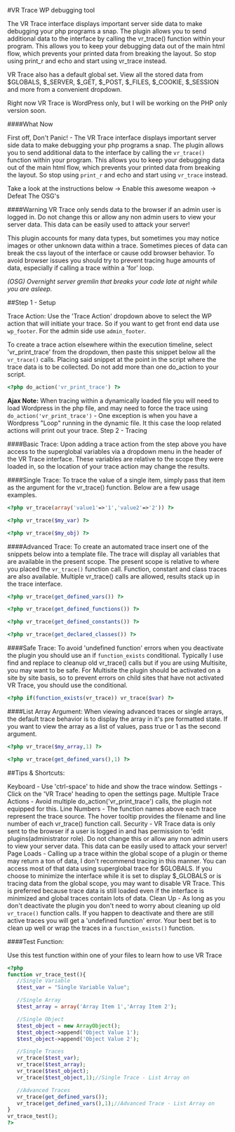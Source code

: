 #VR Trace WP debugging tool

The VR Trace interface displays important server side data to make debugging your php programs a snap. The plugin allows you to send additional data to the interface by calling the vr_trace() function within your program. This allows you to keep your debugging data out of the main html flow, which prevents your printed data from breaking the layout. So stop using print_r and echo and start using vr_trace instead.

VR Trace also has a default global set. View all the stored data from $GLOBALS, $_SERVER, $_GET, $_POST, $_FILES, $_COOKIE, $_SESSION and more from a convenient dropdown.

Right now VR Trace is WordPress only, but I will be working on the PHP only version soon.

####What Now

First off, Don't Panic! - The VR Trace interface displays important server side data to make debugging your php programs a snap. The plugin allows you to send additional data to the interface by calling the ```vr_trace()``` function within your program. This allows you to keep your debugging data out of the main html flow, which prevents your printed data from breaking the layout. So stop using ```print_r``` and echo and start using ```vr_trace``` instead.

Take a look at the instructions below -> Enable this awesome weapon -> Defeat The OSG's

####Warning
VR Trace only sends data to the browser if an admin user is logged in. Do not change this or allow any non admin users to view your server data. This data can be easily used to attack your server!

This plugin accounts for many data types, but sometimes you may notice images or other unknown data within a trace. Sometimes pieces of data can break the css layout of the interface or cause odd browser behavior. To avoid browser issues you should try to prevent tracing huge amounts of data, especially if calling a trace within a 'for' loop.

*(OSG) Overnight server gremlin that breaks your code late at night while you are asleep.*


##Step 1 - Setup

Trace Action:
Use the 'Trace Action' dropdown above to select the WP action that will initiate your trace. So if you want to get front end data use ```wp_footer```. For the admin side use ```admin_footer```.

To create a trace action elsewhere within the execution timeline, select 'vr_print_trace' from the dropdown, then paste this snippet below all the ```vr_trace()``` calls. Placing said snippet at the point in the script where the trace data is to be collected. Do not add more than one do_action to your script.

```php
<?php do_action('vr_print_trace') ?>
```

**Ajax Note:** When tracing within a dynamically loaded file you will need to load Wordpress in the php file, and may need to force the trace using ```do_action('vr_print_trace')``` - One exception is when you have a Wordpress "Loop" running in the dynamic file. It this case the loop related actions will print out your trace.
Step 2 - Tracing

####Basic Trace:
Upon adding a trace action from the step above you have access to the superglobal variables via a dropdown menu in the header of the VR Trace interface. These variables are relative to the scope they were loaded in, so the location of your trace action may change the results.

####Single Trace:
To trace the value of a single item, simply pass that item as the argument for the vr_trace() function. Below are a few usage examples.

```php
<?php vr_trace(array('value1'=>'1','value2'=>'2')) ?>
```

```php
<?php vr_trace($my_var) ?>
```

```php
<?php vr_trace($my_obj) ?>
```

####Advanced Trace:
To create an automated trace insert one of the snippets below into a template file. The trace will display all variables that are available in the present scope. The present scope is relative to where you placed the ```vr_trace()``` function call. Function, constant and class traces are also available. Multiple vr_trace() calls are allowed, results stack up in the trace interface.

```php
<?php vr_trace(get_defined_vars()) ?>
```

```php
<?php vr_trace(get_defined_functions()) ?>
```

```php
<?php vr_trace(get_defined_constants()) ?>
```

```php
<?php vr_trace(get_declared_classes()) ?>
```

####Safe Trace:
To avoid 'undefined function' errors when you deactivate the plugin you should use an if ```function_exists``` conditional. Typically I use find and replace to cleanup old vr_trace() calls but if you are using Multisite, you may want to be safe. For Multisite the plugin should be activated on a site by site basis, so to prevent errors on child sites that have not activated VR Trace, you should use the conditional.

```php
<?php if(function_exists(vr_trace)) vr_trace($var) ?>
```

####List Array Argument:
When viewing advanced traces or single arrays, the default trace behavior is to display the array in it's pre formatted state. If you want to view the array as a list of values, pass true or 1 as the second argument.

```php
<?php vr_trace($my_array,1) ?>
```

```php
<?php vr_trace(get_defined_vars(),1) ?>
```

##Tips & Shortcuts:

Keyboard - Use 'ctrl-space' to hide and show the trace window.
Settings - Click on the 'VR Trace' heading to open the settings page.
Multiple Trace Actions - Avoid multiple do_action('vr_print_trace') calls, the plugin not equipped for this.
Line Numbers - The function names above each trace represent the trace source. The hover tooltip provides the filename and line number of each vr_trace() function call.
Security - VR Trace data is only sent to the browser if a user is logged in and has permission to 'edit plugins(administrator role). Do not change this or allow any non admin users to view your server data. This data can be easily used to attack your server!
Page Loads - Calling up a trace within the global scope of a plugin or theme may return a ton of data, I don't recommend tracing in this manner. You can access most of that data using superglobal trace for $GLOBALS. If you choose to minimize the interface while it is set to display $_GLOBALS or is tracing data from the global scope, you may want to disable VR Trace. This is preferred because trace data is still loaded even if the interface is minimized and global traces contain lots of data.
Clean Up - As long as you don't deactivate the plugin you don't need to worry about cleaning up old ```vr_trace()``` function calls. If you happen to deactivate and there are still active traces you will get a 'undefined function' error. Your best bet is to clean up well or wrap the traces in a ```function_exists()``` function.

####Test Function:

Use this test function within one of your files to learn how to use VR Trace

```php
<?php
function vr_trace_test(){
   //Single Variable
   $test_var = "Single Variable Value";

   //Single Array
   $test_array = array('Array Item 1','Array Item 2');

   //Single Object
   $test_object = new ArrayObject();
   $test_object->append('Object Value 1');
   $test_object->append('Object Value 2');

   //Single Traces
   vr_trace($test_var);
   vr_trace($test_array);
   vr_trace($test_object);
   vr_trace($test_object,1);//Single Trace - List Array on

   //Advanced Traces
   vr_trace(get_defined_vars());
   vr_trace(get_defined_vars(),1);//Advanced Trace - List Array on
}
vr_trace_test();
?>
```

